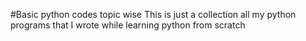 #Basic python codes topic wise 
This is just a collection all my python programs that I wrote while learning python from scratch
